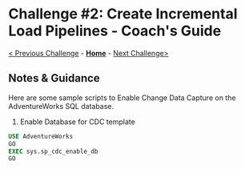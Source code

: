 # Challenge #2: Create Incremental Load Pipelines - Coach's Guide

[< Previous Challenge](Solution-01.md) - **[Home](README.md)** - [Next Challenge>](Solution-03.md)

## Notes & Guidance
Here are some sample scripts to Enable Change Data Capture on the AdventureWorks SQL database.

1. Enable Database for CDC template

```sql
USE AdventureWorks  
GO  
EXEC sys.sp_cdc_enable_db  
GO
```

